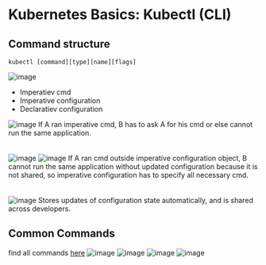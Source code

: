 # Kubernetes Basics: Kubectl (CLI)

## Command structure
```
kubectl [command][type][name][flags]
```
![image](https://github.com/PsyDak-Meng/Online_Certificates/assets/105434864/0df790fd-ea91-4643-8f3f-70a34a563841)

- Imperatiev cmd
- Imperative configuration
- Declaratiev configuration
  
![image](https://github.com/PsyDak-Meng/Online_Certificates/assets/105434864/7feef941-18a5-4965-8fd5-df92fed3a0a2)
If A ran imperative cmd, B has to ask A for his cmd or else cannot run the same application. 
<br><br><br>
![image](https://github.com/PsyDak-Meng/Online_Certificates/assets/105434864/4a8a73cd-9f72-4f35-8bab-abd14d2add97)
![image](https://github.com/PsyDak-Meng/Online_Certificates/assets/105434864/b72e8ddb-f6e0-4ce0-9eaa-f6868467ef6b)
If A ran cmd outside imperative configuration object, B cannot run the same application without updated configuration because it is not shared, so imperative configuration has to specify all necessary cmd.
<br><br><br>
![image](https://github.com/PsyDak-Meng/Online_Certificates/assets/105434864/eb0bad71-47df-433a-8b2d-eb13278c61ed)
Stores updates of configuration state automatically, and is shared across developers.



## Common Commands
find all commands [here](Kubernetes.io)
![image](https://github.com/PsyDak-Meng/Online_Certificates/assets/105434864/8c39533c-7e51-455a-9815-f96f3ae63a2d)
![image](https://github.com/PsyDak-Meng/Online_Certificates/assets/105434864/37c9b474-3efb-4c3f-a2e8-873ec8ecc342)
![image](https://github.com/PsyDak-Meng/Online_Certificates/assets/105434864/f513bac1-e33f-4704-ae80-ef4da8fe17d5)
![image](https://github.com/PsyDak-Meng/Online_Certificates/assets/105434864/f0582f06-3684-4dea-8636-301176fbbe3d)
